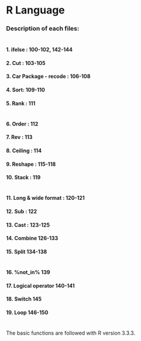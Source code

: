 # R Language
### Description of each files: 
# 
#### 1. ifelse : 100-102, 142-144
#### 2. Cut  : 103-105
#### 3. Car Package - recode : 106-108
#### 4. Sort: 109-110
#### 5. Rank : 111
# 
#### 6. Order : 112
#### 7. Rev : 113
#### 8. Ceiling : 114
#### 9. Reshape : 115-118
#### 10. Stack : 119 
# 
#### 11. Long & wide format : 120-121 
#### 12. Sub : 122
#### 13. Cast : 123-125
#### 14. Combine 126-133
#### 15. Split 134-138
# 
#### 16. %not_in% 139
#### 17. Logical operator 140-141
#### 18. Switch 145
#### 19. Loop 146-150
# 
The basic functions are followed with R version 3.3.3.

